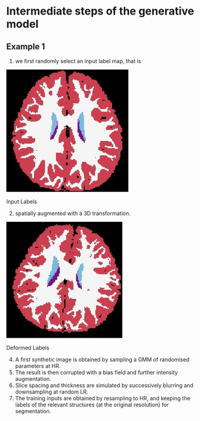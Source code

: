 Intermediate steps of the generative model
==========================================

Example 1
---------

1. we first randomly
select an input label map, that is 

![Input Labels](../img/table3_example1_a.jpg "Input Labels")

Input Labels 

2. spatially augmented with a 3D
transformation. 

![Deformed Labels](../img/table3_example1_b.jpg "Deformed Labels")

Deformed Labels 

4. A first synthetic image is obtained by sampling a
GMM of randomised parameters at HR. 
5. The result is then corrupted
with a bias field and further intensity augmentation. 
6. Slice spacing
and thickness are simulated by successively blurring and downsampling
at random LR. 
7. The training inputs are obtained by resampling to
HR, and keeping the labels of the relevant structures (at the original
resolution) for segmentation.